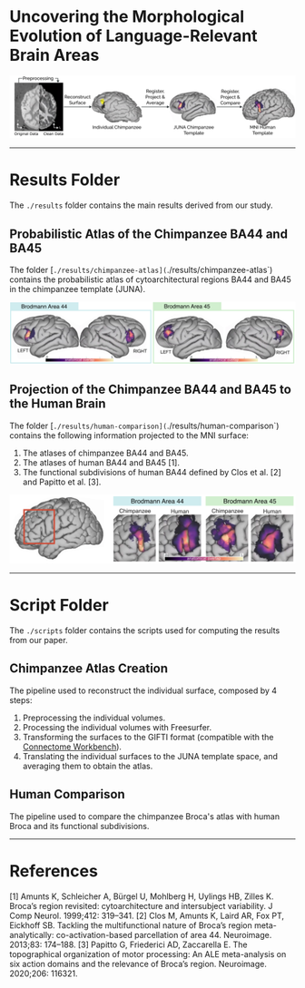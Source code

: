 # Uncovering the Morphological Evolution of Language-Relevant Brain Areas

![](./images/pipeline.png)

---

# Results Folder
The `./results` folder contains the main results derived from our study.

## Probabilistic Atlas of the Chimpanzee BA44 and BA45
The folder [`./results/chimpanzee-atlas](`./results/chimpanzee-atlas`) contains the probabilistic atlas of cytoarchitectural regions BA44 and BA45 in the chimpanzee template (JUNA).

![](./images/chimp-atlas.png)


## Projection of the Chimpanzee BA44 and BA45 to the Human Brain

The folder [`./results/human-comparison](`./results/human-comparison`) contains the following information projected to the MNI surface:
1. The atlases of chimpanzee BA44 and BA45.
2. The atlases of human BA44 and BA45 [1].
3. The functional subdivisions of human BA44 defined by Clos et al. [2] and Papitto et al. [3].

![](./images/comparison.png)


---


# Script Folder
The `./scripts` folder contains the scripts used for computing the results from our paper.

## Chimpanzee Atlas Creation
The pipeline used to reconstruct the individual surface, composed by 4 steps:
1. Preprocessing the individual volumes.
2. Processing the individual volumes with Freesurfer.
3. Transforming the surfaces to the GIFTI format (compatible with the [Connectome Workbench](https://www.humanconnectome.org/software/connectome-workbench)).
4. Translating the individual surfaces to the JUNA template space, and averaging them to obtain the atlas.

## Human Comparison
The pipeline used to compare the chimpanzee Broca's atlas with human Broca and its functional subdivisions.

--- 

# References

[1] Amunts K, Schleicher A, Bürgel U, Mohlberg H, Uylings HB, Zilles K. Broca’s region revisited: cytoarchitecture and intersubject variability. J Comp Neurol. 1999;412: 319–341.
[2] Clos M, Amunts K, Laird AR, Fox PT, Eickhoff SB. Tackling the multifunctional nature of Broca’s region meta-analytically: co-activation-based parcellation of area 44. Neuroimage. 2013;83: 174–188.
[3] Papitto G, Friederici AD, Zaccarella E. The topographical organization of motor processing: An ALE meta-analysis on six action domains and the relevance of Broca’s region. Neuroimage. 2020;206: 116321.
